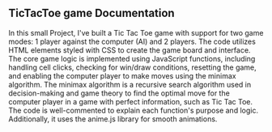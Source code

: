 **TicTacToe game Documentation**
--------------------------------

In this small Project, I've built a Tic Tac Toe game with support for two game modes: 1 player against the computer (AI) and 2 players. The code utilizes HTML elements styled with CSS to create the game board and interface. The core game logic is implemented using JavaScript functions, including handling cell clicks, checking for win/draw conditions, resetting the game, and enabling the computer player to make moves using the minimax algorithm. The minimax algorithm is a recursive search algorithm used in decision-making and game theory to find the optimal move for the computer player in a game with perfect information, such as Tic Tac Toe. The code is well-commented to explain each function's purpose and logic. Additionally, it uses the anime.js library for smooth animations.
